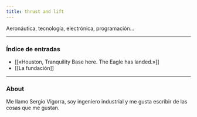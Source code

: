 ```yaml
---
title: thrust and lift
---
```

Aeronáutica, tecnología, electrónica, programación...
___
### Índice de entradas
- [[«Houston, Tranquility Base here. The Eagle has landed.»]]
- [[La fundación]]
___
### About
Me llamo Sergio Vigorra, soy ingeniero industrial y me gusta escribir de las cosas que me gustan. 